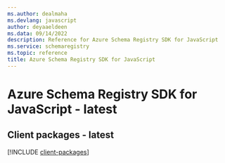 ```yaml
---
ms.author: dealmaha
ms.devlang: javascript
author: deyaaeldeen
ms.data: 09/14/2022
description: Reference for Azure Schema Registry SDK for JavaScript
ms.service: schemaregistry
ms.topic: reference
title: Azure Schema Registry SDK for JavaScript
---
```

# Azure Schema Registry SDK for JavaScript - latest

## Client packages - latest
[!INCLUDE [client-packages](schema-registry-client-index.md)]